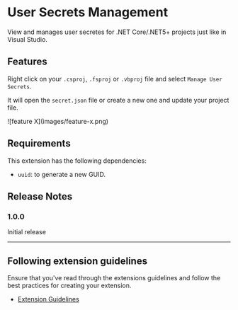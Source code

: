 # User Secrets Management

View and manages user secretes for .NET Core/.NET5+ projects just like in Visual Studio.

## Features

Right click on your `.csproj`, `.fsproj` or `.vbproj` file and select `Manage User Secrets`.

It will open the `secret.json` file or create a new one and update your project file.

\!\[feature X\]\(images/feature-x.png\)

## Requirements

This extension has the following dependencies:

* `uuid`: to generate a new GUID.

## Release Notes

### 1.0.0

Initial release

---

## Following extension guidelines

Ensure that you've read through the extensions guidelines and follow the best practices for creating your extension.

* [Extension Guidelines](https://code.visualstudio.com/api/references/extension-guidelines)


